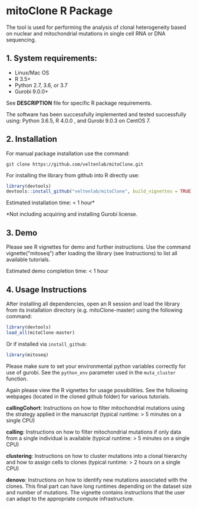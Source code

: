 # mitoClone R Package

The tool is used for performing the analysis of clonal heterogeneity based on nuclear and mitochondrial mutations in single cell RNA or DNA sequencing.

## 1. System requirements:
   - Linux/Mac OS
   - R 3.5+
   - Python 2.7, 3.6, or 3.7
   - Gurobi 9.0.0+

See **DESCRIPTION** file for specific R package requirements.

The software has been successfully implemented  and tested successfully using: Python 3.6.5, R 4.0.0 , and Gurobi 9.0.3 on CentOS 7.

## 2. Installation
For manual package installation use the command:

`git clone https://github.com/veltenlab/mitoClone.git`

For installing the library from github into R directly use:

``` r
library(devtools)
devtools::install_github("veltenlab/mitoClone", build_vignettes = TRUE)
```

Estimated installation time: < 1 hour*

*Not including acquiring and installing Gurobi license.

## 3. Demo

Please see R vignettes for demo and further instructions. Use the command vignette("mitoseq") after loading the library (see Instructions) to list all available tutorials.

Estimated demo completion time: < 1 hour

## 4. Usage Instructions

After installing all dependencies, open an R session and load the library from its installation directory (e.g. mitoClone-master) using the following command:

``` r
library(devtools)
load_all(mitoClone-master)
```

Or if installed via `install_github`:

``` r
library(mitoseq)
```

Please make sure to set your environmental python variables correctly for use of gurobi. See the `python_env` parameter used in the `muta_cluster` function.

Again please view the R vignettes for usage possibilities. See the following webpages (located in the cloned github folder) for various tutorials.


**callingCohort**: Instructions on how to filter mitochondrial mutations using the strategy applied in the manuscript (typical runtime: > 5 minutes on a single CPU)

**calling**: Instructions on how to filter mitochondrial mutations if only data from a single individual is available (typical runtime: > 5 minutes on a single CPU)

**clustering**: Instructions on how to cluster mutations into a clonal hierarchy and how to assign cells to clones (typical runtime: > 2 hours on a single CPU)

**denovo**: Instructions on how to identify new mutations associated with the clones. This final part can have long runtimes depending on the dataset size and number of mutations. The vignette contains instructions that the user can adapt to the appropriate compute infrastructure.

